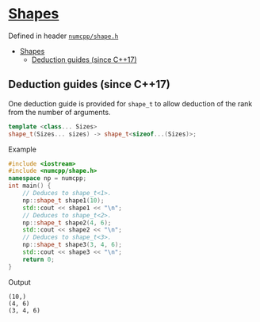 # [Shapes](./readme.md)

Defined in header [`numcpp/shape.h`](/include/numcpp/shape.h)

- [Shapes](#shapes)
  - [Deduction guides (since C++17)](#deduction-guides-since-c17)

## Deduction guides (since C++17)

One deduction guide is provided for `shape_t` to allow deduction of the rank from the number of arguments.
```cpp
template <class... Sizes>
shape_t(Sizes... sizes) -> shape_t<sizeof...(Sizes)>;
```

Example

```cpp
#include <iostream>
#include <numcpp/shape.h>
namespace np = numcpp;
int main() {
    // Deduces to shape_t<1>.
    np::shape_t shape1(10);
    std::cout << shape1 << "\n";
    // Deduces to shape_t<2>.
    np::shape_t shape2(4, 6);
    std::cout << shape2 << "\n";
    // Deduces to shape_t<3>.
    np::shape_t shape3(3, 4, 6);
    std::cout << shape3 << "\n";
    return 0;
}
```

Output

```
(10,)
(4, 6)
(3, 4, 6)
```
